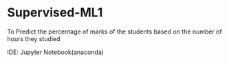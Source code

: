 # Supervised-ML1
To Predict the percentage of marks of the students based on the number of hours they studied

 IDE: Jupyter Notebook(anaconda)
